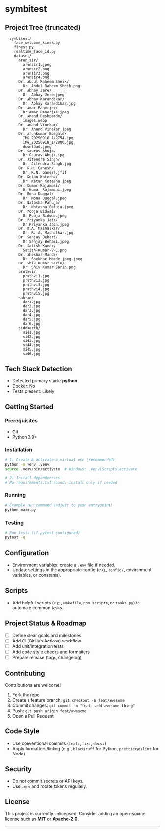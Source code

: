 # symbitest

## Project Tree (truncated)
```
  symbitest/
    face_welcome_kiosk.py
    finest.py
    realtime_face_id.py
    dataset/
      arun_sir/
        arunsir1.jpeg
        arunsir2.png
        arunsir3.png
        arunsir4.png
      Dr. Abdul Raheem Sheik/
        Dr. Abdul Raheem Sheik.png
      Dr. Abhay Jere/
        Dr. Abhay Jere.jpeg
      Dr. Abhay Karandikar/
        Dr. Abhay Karandikar.jpg
      Dr. Amar Banerjee/
        Dr Amar Banerjee.jpeg
      Dr. Anand Deshpande/
        images.webp
      Dr. Anand Vinekar/
        Dr. Anand Vinekar.jpeg
      Dr. Arunkumar Bongale/
        IMG_20250918_142754.jpg
        IMG_20250918_142800.jpg
        download.jpeg
      Dr. Gaurav Ahuja/
        Dr Gaurav Ahuja.jpg
      Dr. Jitendra Singh/
        Dr. Jitendra Singh.jpg
      Dr. K.N. Ganesh/
        Dr. K.N. Ganesh.jfif
      Dr. Ketan Kotecha/
        Dr. Ketan Kotecha.jpeg
      Dr. Kumar Rajamani/
        Dr Kumar Rajamani.jpeg
      Dr. Mona Duggal/
        Dr. Mona Duggal.jpeg
      Dr. Natasha Pahuja/
        Dr. Natasha Pahuja.jpeg
      Dr. Pooja Bidwai/
        Dr Pooja Bidwai.jpeg
      Dr. Priyanka Jain/
        Dr Priyanka Jain.jpeg
      Dr. R.A. Mashalkar/
        Dr. R. A. Mashalkar.jpg
      Dr. Sanjay Behari/
        Dr Sanjay Behari.jpeg
      Dr. Satish Kumar/
        Satish-Kumar-V-C.png
      Dr. Shekhar Mande/
        Dr. Shekhar Mande.jpeg.jpeg
      Dr. Shiv Kumar Sarin/
        Dr. Shiv Kumar Sarin.png
      pruthvi/
        pruthvi1.jpg
        pruthvi2.jpg
        pruthvi3.jpg
        pruthvi4.jpg
        pruthvi5.jpg
      sahran/
        dar1.jpg
        dar2.jpg
        dar3.jpg
        dar4.jpg
        dar5.jpg
        dar6.jpg
      siddharth/
        sid1.jpg
        sid2.jpg
        sid3.jpg
        sid4.jpg
        sid5.jpg
        sid6.jpg
```

## Tech Stack Detection
- Detected primary stack: **python**
- Docker: No
- Tests present: Likely

## Getting Started

### Prerequisites
- Git
- Python 3.9+

### Installation
```bash
# 1) Create & activate a virtual env (recommended)
python -m venv .venv
source .venv/bin/activate  # Windows: .venv\Scripts\activate

# 2) Install dependencies
# No requirements.txt found; install only if needed
```

### Running
```bash
# Example run command (adjust to your entrypoint)
python main.py
```

### Testing
```bash
# Run tests (if pytest configured)
pytest -q
```



## Configuration
- Environment variables: create a `.env` file if needed.
- Update settings in the appropriate config (e.g., `config/`, environment variables, or constants).

## Scripts
- Add helpful scripts (e.g., `Makefile`, `npm scripts`, or `tasks.py`) to automate common tasks.

## Project Status & Roadmap
- [ ] Define clear goals and milestones
- [ ] Add CI (GitHub Actions) workflow
- [ ] Add unit/integration tests
- [ ] Add code style checks and formatters
- [ ] Prepare release (tags, changelog)

## Contributing
Contributions are welcome!
1. Fork the repo
2. Create a feature branch: `git checkout -b feat/awesome`
3. Commit changes: `git commit -m "feat: add awesome thing"`
4. Push: `git push origin feat/awesome`
5. Open a Pull Request

## Code Style
- Use conventional commits (`feat:`, `fix:`, `docs:`)
- Apply formatters/linting (e.g., `black`/`ruff` for Python, `prettier`/`eslint` for Node)

## Security
- Do not commit secrets or API keys.
- Use `.env` and rotate tokens regularly.

## License
This project is currently unlicensed. Consider adding an open-source license such as **MIT** or **Apache-2.0**.

---
